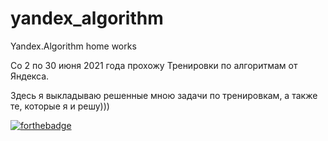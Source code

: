# yandex_algorithm
Yandex.Algorithm home works

Со 2 по 30 июня 2021 года прохожу Тренировки по алгоритмам от Яндекса.

Здесь я выкладываю решенные мною задачи по тренировкам, а также те, которые я и решу)))

[![forthebadge](https://forthebadge.com/images/badges/made-with-c.svg)](https://forthebadge.com)
